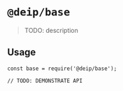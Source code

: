 # `@deip/base`

> TODO: description

## Usage

```
const base = require('@deip/base');

// TODO: DEMONSTRATE API
```
